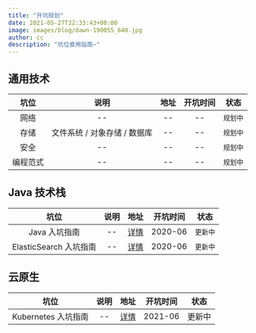 ```yaml
---
title: "开坑规划"
date: 2021-05-27T22:33:43+08:00
image: images/blog/dawn-190055_640.jpg
author: cc
description: "坑位食用指南~"
---
```


## 通用技术

|坑位|说明|地址|开坑时间|状态|
|:-:|:-:|:-:|:-:|:-:|
|网络|--|--|--|`规划中`|
|存储|文件系统 / 对象存储 / 数据库|--|--|`规划中`|
|安全|--|--|--|`规划中`|
|编程范式|--|--|--|`规划中`|

## Java 技术栈

|     坑位      | 说明 |         地址         | 开坑时间 |   状态   |
| :-: | :-: | :-: | :-: | :-: |
|    Java 入坑指南     |  --  | [详情](https://kai-keng.github.io/java-learning) | 2020-06  | `更新中` |
| ElasticSearch 入坑指南 |  --  | [详情](https://kai-keng.github.io/docs-elasticsearch) | 2020-06  | `更新中` |

## 云原生

|     坑位      | 说明 |         地址         | 开坑时间 |   状态   |
| :-: | :-: | :-: | :-: | :-: |
| Kubernetes 入坑指南 | -- | [详情](https://kai-keng.github.io/docs-cloud-native/) | 2021-06 | 更新中 |
